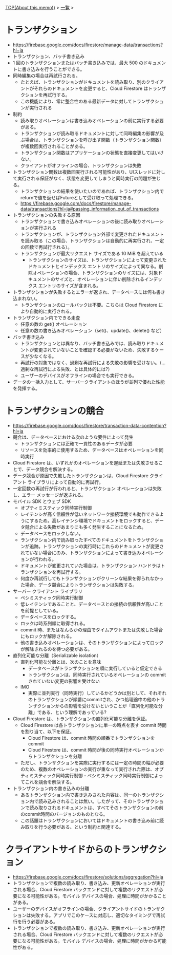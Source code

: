 [TOP(About this memo))](../README.md) > [一覧](./README.md) >



# トランザクション
* https://firebase.google.com/docs/firestore/manage-data/transactions?hl=ja
* トランザクション、バッチ書き込み
* 1 回のトランザクションまたはバッチ書き込みでは、最大 500 のドキュメントに書き込みを行うことができる。
* 同時編集の場合は再試行される。
    * たとえば、トランザクションがドキュメントを読み取り、別のクライアントがそれらのドキュメントを変更すると、Cloud Firestore はトランザクションを再試行する。
    * この機能により、常に整合性のある最新データに対してトランザクションが実行される
* 制約
    * 読み取りオペレーションは書き込みオペレーションの前に実行する必要がある。
    * トランザクションが読み取るドキュメントに対して同時編集の影響が及ぶ場合は、トランザクションを呼び出す関数（トランザクション関数）が複数回実行されることがある。
    * トランザクション関数はアプリケーションの状態を直接変更してはいけない。
    * クライアントがオフラインの場合、トランザクションは失敗
* トランザクション関数は複数回実行される可能性があり、UIスレッドに対して実行される保証がなく、状態を変更してしまうと同時実行の問題が生じる。
    * トランザクションの結果を使いたいのであれば、トランザクション内でreturnで値を返せばFutureとして受け取って処理できる。
    * https://firebase.google.com/docs/firestore/manage-data/transactions?hl=ja#passing_information_out_of_transactions
* トランザクションの失敗する原因
    * トランザクションで書き込みオペレーションの後に読み取りオペレーションが実行される
    * トランザクションが、トランザクション外部で変更されたドキュメントを読み取る（この場合、トランザクションは自動的に再実行され、一定の回数で再試行される）。
    * トランザクションが最大リクエスト サイズである 10 MiB を超えている
        * トランザクションのサイズは、トランザクションによって変更されたドキュメントとインデックス エントリのサイズによって異なる。削除オペレーションの場合、トランザクションのサイズには、対象ドキュメントのサイズと、オペレーションに伴い削除されるインデックス エントリのサイズが含まれる。
* トランザクションが失敗するとエラーが返され、データベースには何も書き込まれない。
    * トランザクションのロールバックは不要。こちらは Cloud Firestore により自動的に実行される。
* トランザクション内でできる走査
    * 任意の数の get() オペレーション
    * 任意の数の書き込みオペレーション（set()、update()、delete() など）
* バッチ書き込み
    * トランザクションとは異なり、バッチ書き込みでは、読み取りドキュメントが変更されていないことを確認する必要がないため、失敗するケースが少なくなる。
    * 再試行の対象ではなく、過剰な再試行による失敗の影響を受けない。（...過剰な再試行による失敗、とは具体的には?）
    * ユーザーのデバイスがオフラインの場合でも実行できる。
* データの一括入力として、サーバークライアントのほうが並列で優れた性能を発揮する。

# トランザクションの競合
* https://firebase.google.com/docs/firestore/transaction-data-contention?hl=ja
* 競合は、データベースにおける次のような要件によって発生
    * トランザクションには正確で一貫性のあるデータが必要
    * リソースを効率的に使用するため、データベースはオペレーションを同時実行
* Cloud Firestore は、いずれかのオペレーションを遅延または失敗させることで、データ競合を解決する。
* データ競合が原因で失敗したトランザクションは、Cloud Firestore クライアント ライブラリによって自動的に再試行。
* 一定回数の再試行が行われると、トランザクション オペレーションは失敗し、エラー メッセージが返される。
* モバイル SDK とウェブ SDK 
    * オプティミスティック同時実行制御
    * レイテンシが高く信頼性が低いネットワーク接続環境でも動作できるようにするため。高レイテンシ環境でドキュメントをロックすると、データ競合による失敗があまりにも多く発生することになるため。
    * データベースをロックしない。
    * ランザクション内で読み取ったすべてのドキュメントをトランザクションが追跡。トランザクションの実行時にこれらのドキュメントが変更されていない場合にのみ、トランザクションによって書き込みオペレーションが行われる。
    * ドキュメントが変更されていた場合は、トランザクション ハンドラはトランザクションを再試行する。
    * 何度か再試行してもトランザクションがクリーンな結果を得られなかった場合、データ競合によりトランザクションは失敗する。
* サーバー クライアント ライブラリ
    * ペシミスティック同時実行制御    
    * 低レイテンシであることと、データベースとの接続の信頼性が高いことを前提としている。
    * データベースをロックする。
    * ロックは時系列順に取得される。
    * commit 時、またはなんらかの理由でタイムアウトまたは失敗した場合にもロックが解除される。
    * 他の書き込みオペレーションは、そのトランザクションによってロックが解除されるのを待つ必要がある。
* 直列化可能な分離（Serializable isolation）
    * 直列化可能な分離とは、次のことを意味
        * データベースがトランザクションを順に実行していると仮定できる
        * トランザクションは、同時実行されているオペレーションの commit されていない変更の影響を受けない
    * IMO
        * 実際に並列実行（同時実行）しているかどうかは別として、それぞれのトランザクションが順番にcommitされ、かつ処理途中の他のトランザクションからの影響を受けないということが「直列化可能な分離」である、という理解であっている?
* Cloud Firestore は、トランザクションの直列化可能な分離を保証。
    * Cloud Firestore は各トランザクションに単一の時点を表す commit 時間を割り当て、以下を保証。
        * Cloud Firestore は、commit 時間の順番でトランザクションを commit 
        * Cloud Firestore は、commit 時間が後の同時実行オペレーションからトランザクションを分離
    * ただし、トランザクションを実際に実行するには一定の時間の幅が必要のため、複数のオペレーションの実行が重なって実行された際は、オプティミスティック同時実行制御・ペシミスティック同時実行制御によってこれを競合を解決する。
* トランザクション内の書き込みの分離
    * あるトランザクション内で書き込みされた内容は、同一のトランザクション内で読み込みされることは無い。したがって、そのトランザクションで読み取りされるドキュメントは、すべてそのトランザクションの前のcommit時間のバージョンのものとなる。
    * この話題はトランザクションにおいてはドキュメントの書き込み前に読み取りを行う必要がある、という制約と関連する。



# クライアントサイドからのトランザクション
* https://firebase.google.com/docs/firestore/solutions/aggregation?hl=ja
* トランザクションで複数の読み取り、書き込み、更新オペレーションが実行される場合、Cloud Firestore バックエンドに対して複数のリクエストが必要になる可能性がある。モバイル デバイスの場合、処理に時間がかかることがある。
* ユーザーのデバイスがオフラインの場合、クライアントサイドのトランザクションは失敗する。アプリでこのケースに対応し、適切なタイミングで再試行を行う必要がある。
* トランザクションで複数の読み取り、書き込み、更新オペレーションが実行される場合、Cloud Firestore バックエンドに対して複数のリクエストが必要になる可能性がある。モバイル デバイスの場合、処理に時間がかかる可能性がある。




